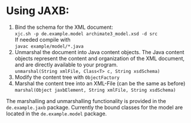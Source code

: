 # Using JAXB:
1. Bind the schema for the XML document: \
``xjc.sh -p de.example.model archimate3_model.xsd -d src`` \
If needed compile with \
``javac example/model/*.java``
2. Unmarshal the document into Java content objects.
The Java content objects represent the content and organization of the XML document, and are directly available to your program. \
``unmarshal(String xmlFile, Class<T> c, String xsdSchema)``
3. Modify the content tree with ``ObjectFactory``
4. Marshal the content tree into an XML-File (can be the same as before) \
``marshal(Object jaxbElement, String xmlFile, String xsdSchema)``

The marshalling and unmarshalling functionality is provided in the ``de.example.jaxb`` package.
Currently the bound classes for the model are located in the ``de.example.model`` package.
